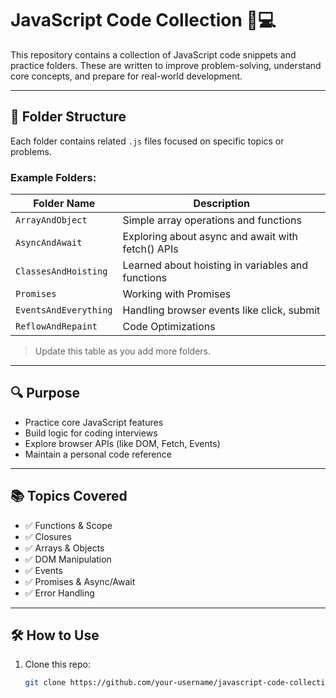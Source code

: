 # JavaScript Code Collection 🧠💻

This repository contains a collection of JavaScript code snippets and practice folders. These are written to improve problem-solving, understand core concepts, and prepare for real-world development.

---

## 📂 Folder Structure

Each folder contains related `.js` files focused on specific topics or problems.

### Example Folders:

| Folder Name         | Description                                       |
|---------------------|-------------------------------------------------- |
| `ArrayAndObject`    | Simple array operations and  functions            |
| `AsyncAndAwait`     | Exploring about async and await with fetch() APIs |
| `ClassesAndHoisting`| Learned about hoisting in variables and functions |
| `Promises`          | Working with Promises                             |
| `EventsAndEverything`| Handling browser events like click, submit       |
| `ReflowAndRepaint` | Code Optimizations                                 |

> Update this table as you add more folders.

---

## 🔍 Purpose

- Practice core JavaScript features
- Build logic for coding interviews
- Explore browser APIs (like DOM, Fetch, Events)
- Maintain a personal code reference

---

## 📚 Topics Covered

- ✅ Functions & Scope
- ✅ Closures
- ✅ Arrays & Objects
- ✅ DOM Manipulation
- ✅ Events
- ✅ Promises & Async/Await
- ✅ Error Handling

---

## 🛠 How to Use

1. Clone this repo:
   ```bash
   git clone https://github.com/your-username/javascript-code-collection.git

